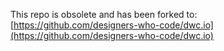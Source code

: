 This repo is obsolete and has been forked to:
[https://github.com/designers-who-code/dwc.io](https://github.com/designers-who-code/dwc.io)
